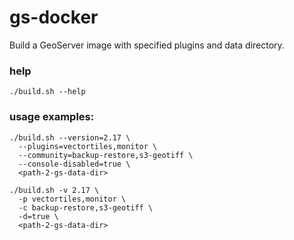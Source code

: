 # gs-docker

Build a GeoServer image with specified plugins and data directory.

### help

`./build.sh --help`

### usage examples:

```
./build.sh --version=2.17 \
  --plugins=vectortiles,monitor \
  --community=backup-restore,s3-geotiff \
  --console-disabled=true \
  <path-2-gs-data-dir>
```

```
./build.sh -v 2.17 \
  -p vectortiles,monitor \
  -c backup-restore,s3-geotiff \
  -d=true \
  <path-2-gs-data-dir>
```

